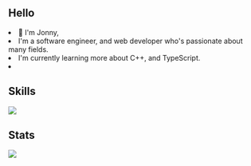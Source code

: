 <h2>Hello</h2>
<li>👋 I'm Jonny,
<li> I'm a software engineer, and web developer who's passionate about many fields.</li>
<li> I'm currently learning more about C++, and TypeScript.<li>
<h2>Skills</h2>
<img src="https://github-readme-stats.vercel.app/api/top-langs/?username=jonnynotbravo&layout=compact&langs_count=8&theme=dark">

<h2>Stats</h2>
<img src="https://github-readme-stats.vercel.app/api?username=jonnynotbravo&show_icons=true&theme=dark&show_icons=true"><br>
